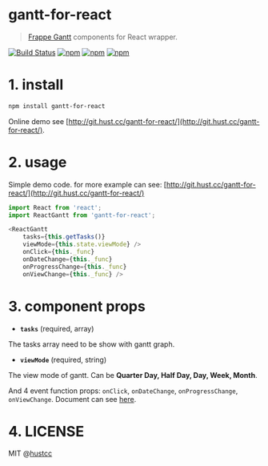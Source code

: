 # gantt-for-react

> [Frappe Gantt](https://github.com/frappe/gantt) components for React wrapper.

[![Build Status](https://travis-ci.org/hustcc/gantt-for-react.svg?branch=master)](https://travis-ci.org/hustcc/gantt-for-react) [![npm](https://img.shields.io/npm/v/gantt-for-react.svg?style=flat-square)](https://www.npmjs.com/package/gantt-for-react) [![npm](https://img.shields.io/npm/dt/gantt-for-react.svg?style=flat-square)](https://www.npmjs.com/package/gantt-for-react) [![npm](https://img.shields.io/npm/l/gantt-for-react.svg?style=flat-square)](https://www.npmjs.com/package/gantt-for-react)

# 1. install

```sh
npm install gantt-for-react
```

Online demo see [http://git.hust.cc/gantt-for-react/](http://git.hust.cc/gantt-for-react/).


# 2. usage

Simple demo code. for more example can see: [http://git.hust.cc/gantt-for-react/](http://git.hust.cc/gantt-for-react/)

```js
import React from 'react';
import ReactGantt from 'gantt-for-react';

<ReactGantt 
	tasks={this.getTasks()} 
	viewMode={this.state.viewMode} />
    onClick={this._func} 
	onDateChange={this._func}
	onProgressChange={this._func}
	onViewChange={this._func} />
```


# 3. component props

 - **`tasks`** (required, array)

The tasks array need to be show with gantt graph.

 - **`viewMode`** (required, string)

The view mode of gantt. Can be **Quarter Day, Half Day, Day, Week, Month**. 

And 4 event function props: `onClick`, `onDateChange`, `onProgressChange`, `onViewChange`. Document can see [here](https://frappe.github.io/gantt/).


# 4. LICENSE

MIT @[hustcc](https://github.com/hustcc)
